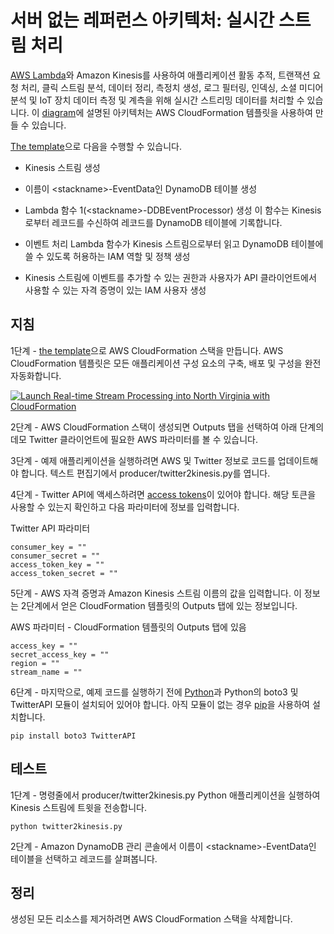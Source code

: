
# 서버 없는 레퍼런스 아키텍처: 실시간 스트림 처리

[AWS Lambda](http://aws.amazon.com/lambda/)와 Amazon Kinesis를 사용하여 애플리케이션 활동 추적, 트랜잭션 요청 처리, 클릭 스트림 분석, 데이터 정리, 측정치 생성, 로그 필터링, 인덱싱, 소셜 미디어 분석 및 IoT 장치 데이터 측정 및 계측을 위해 실시간 스트리밍 데이터를 처리할 수 있습니다. 이 [diagram](https://s3.amazonaws.com/awslambda-reference-architectures/stream-processing/lambda-refarch-streamprocessing.pdf)에 설명된 아키텍처는 AWS CloudFormation 템플릿을 사용하여 만들 수 있습니다.

[The template](https://s3.amazonaws.com/awslambda-reference-architectures/stream-processing/template.yaml)으로
다음을 수행할 수 있습니다.

-   Kinesis 스트림 생성

-   이름이 &lt;stackname&gt;-EventData인 DynamoDB 테이블 생성

-   Lambda 함수 1(&lt;stackname&gt;-DDBEventProcessor) 생성
    이 함수는 Kinesis로부터 레코드를 수신하여 레코드를
    DynamoDB 테이블에 기록합니다.

-   이벤트 처리 Lambda 함수가 Kinesis 스트림으로부터 읽고
    DynamoDB 테이블에 쓸 수 있도록 허용하는 IAM 역할 및 정책 생성

-   Kinesis 스트림에 이벤트를 추가할 수 있는 권한과
    사용자가 API 클라이언트에서 사용할 수 있는 자격 증명이 있는 IAM 사용자 생성

## 지침

1단계 - [the
template](https://s3.amazonaws.com/awslambda-reference-architectures/stream-processing/template.yaml)으로 AWS CloudFormation 스택을 만듭니다. AWS CloudFormation 템플릿은 모든 애플리케이션 구성 요소의 구축, 배포 및 구성을 완전 자동화합니다.

[![Launch Real-time Stream Processing into North Virginia with CloudFormation](http://docs.aws.amazon.com/AWSCloudFormation/latest/UserGuide/images/cloudformation-launch-stack-button.png)](https://console.aws.amazon.com/cloudformation/home?region=us-east-1#/stacks/new?stackName=lambda-refarch-streamprocessing&templateURL=https://s3.amazonaws.com/awslambda-reference-architectures/stream-processing/template.yaml)

2단계 - AWS CloudFormation 스택이 생성되면 Outputs 탭을 선택하여 아래 단계의 데모 Twitter 클라이언트에 필요한 AWS 파라미터를 볼 수 있습니다.

3단계 - 예제 애플리케이션을 실행하려면 AWS 및 Twitter 정보로 코드를 업데이트해야 합니다. 텍스트 편집기에서 producer/twitter2kinesis.py를 엽니다.

4단계 - Twitter API에 액세스하려면 [access tokens](https://dev.twitter.com/oauth/overview/application-owner-access-tokens)이 있어야 합니다. 해당 토큰을 사용할 수 있는지 확인하고 다음 파라미터에 정보를 입력합니다.

Twitter API 파라미터
```
consumer_key = ""
consumer_secret = ""
access_token_key = ""
access_token_secret = ""
```

5단계 - AWS 자격 증명과 Amazon Kinesis 스트림 이름의 값을 입력합니다. 이 정보는 2단계에서 얻은 CloudFormation 템플릿의 Outputs 탭에 있는 정보입니다.

AWS 파라미터 - CloudFormation 템플릿의 Outputs 탭에 있음
```
access_key = ""
secret_access_key = ""
region = ""
stream_name = ""
```

6단계 - 마지막으로, 예제 코드를 실행하기 전에 [Python](https://www.python.org/)과 Python의 boto3 및 TwitterAPI 모듈이 설치되어 있어야 합니다. 아직 모듈이 없는 경우 [pip](http://pip.readthedocs.org/en/stable/installing/)을 사용하여 설치합니다.

```
pip install boto3 TwitterAPI
```

## 테스트

1단계 - 명령줄에서 producer/twitter2kinesis.py Python 애플리케이션을 실행하여 Kinesis 스트림에 트윗을 전송합니다.

```
python twitter2kinesis.py
```

2단계 - Amazon DynamoDB 관리 콘솔에서 이름이 &lt;stackname&gt;-EventData인 테이블을 선택하고 레코드를 살펴봅니다.

## 정리

생성된 모든 리소스를 제거하려면 AWS CloudFormation 스택을 삭제합니다.
